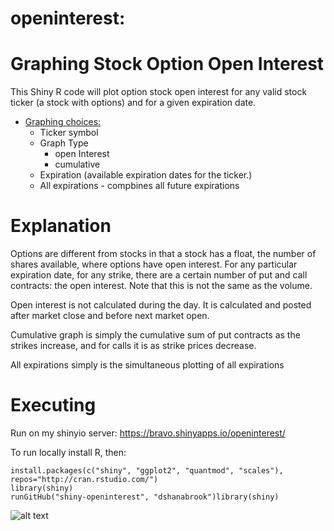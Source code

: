 openinterest:
===========
Graphing Stock Option Open Interest
===========

This Shiny R code will plot option stock open interest for any valid stock ticker (a stock with options) and for a given expiration date.

* [Graphing choices:](#graphingchoices)
  * Ticker symbol
  * Graph Type
    * open Interest
    * cumulative
  * Expiration (available expiration dates for the ticker.)
  * All expirations - compbines all future expirations

Explanation
===========

Options are different from stocks in that a stock has a float, the number of shares available, where options have open interest.  For any particular expiration date, for any strike, there are a certain number of put and call contracts: the open interest.   Note that this is not the same as the volume.  

Open interest is not calculated during the day.  It is calculated and posted after market close and before next market open.  

Cumulative graph is simply the cumulative sum of put contracts as the strikes increase, and for calls it is as strike prices decrease.

All expirations simply is the simultaneous plotting of all expirations

Executing
=========
Run on my shinyio server: https://bravo.shinyapps.io/openinterest/

To run locally install R, then:
    
    install.packages(c("shiny", "ggplot2", "quantmod", "scales"), repos="http://cran.rstudio.com/")
    library(shiny)
    runGitHub("shiny-openinterest", "dshanabrook")library(shiny) 
    
![alt text](https://cloud.githubusercontent.com/assets/1490174/15562059/d368dfb0-22c9-11e6-854e-0686bbfd4ce9.png)
